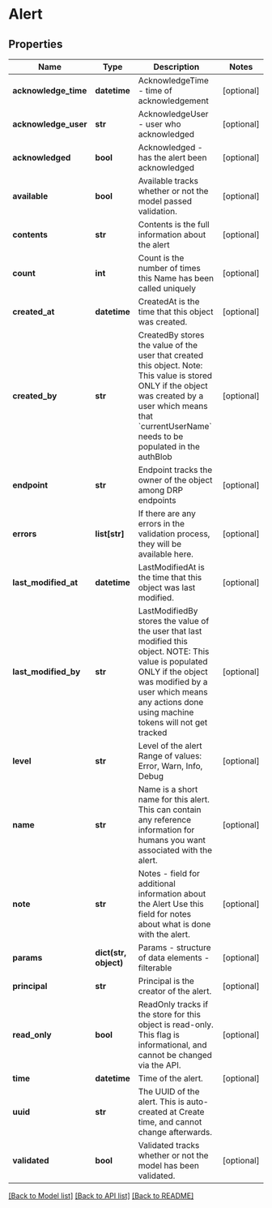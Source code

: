 # Alert

## Properties
Name | Type | Description | Notes
------------ | ------------- | ------------- | -------------
**acknowledge_time** | **datetime** | AcknowledgeTime - time of acknowledgement | [optional] 
**acknowledge_user** | **str** | AcknowledgeUser - user who acknowledged | [optional] 
**acknowledged** | **bool** | Acknowledged - has the alert been acknowledged | [optional] 
**available** | **bool** | Available tracks whether or not the model passed validation. | [optional] 
**contents** | **str** | Contents is the full information about the alert | [optional] 
**count** | **int** | Count is the number of times this Name has been called uniquely | [optional] 
**created_at** | **datetime** | CreatedAt is the time that this object was created. | [optional] 
**created_by** | **str** | CreatedBy stores the value of the user that created this object. Note: This value is stored ONLY if the object was created by a user which means that &#x60;currentUserName&#x60; needs to be populated in the authBlob | [optional] 
**endpoint** | **str** | Endpoint tracks the owner of the object among DRP endpoints | [optional] 
**errors** | **list[str]** | If there are any errors in the validation process, they will be available here. | [optional] 
**last_modified_at** | **datetime** | LastModifiedAt is the time that this object was last modified. | [optional] 
**last_modified_by** | **str** | LastModifiedBy stores the value of the user that last modified this object. NOTE: This value is populated ONLY if the object was modified by a user which means any actions done using machine tokens will not get tracked | [optional] 
**level** | **str** | Level of the alert Range of values: Error, Warn, Info, Debug | [optional] 
**name** | **str** | Name is a short name for this alert.  This can contain any reference information for humans you want associated with the alert. | [optional] 
**note** | **str** | Notes - field for additional information about the Alert Use this field for notes about what is done with the alert. | [optional] 
**params** | **dict(str, object)** | Params - structure of data elements - filterable | [optional] 
**principal** | **str** | Principal is the creator of the alert. | [optional] 
**read_only** | **bool** | ReadOnly tracks if the store for this object is read-only. This flag is informational, and cannot be changed via the API. | [optional] 
**time** | **datetime** | Time of the alert. | [optional] 
**uuid** | **str** | The UUID of the alert. This is auto-created at Create time, and cannot change afterwards. | 
**validated** | **bool** | Validated tracks whether or not the model has been validated. | [optional] 

[[Back to Model list]](../README.md#documentation-for-models) [[Back to API list]](../README.md#documentation-for-api-endpoints) [[Back to README]](../README.md)


